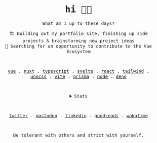 <h1 align="center">
  <samp>hi 👋🏻</samp>
</h1>

<p align="center">
  <samp>What am I up to these days?</samp>
</p>

<div align="center"> 
 <div>
   <samp>🏗️  Building out my portfolio site, finishing up side projects & brainstorming new project ideas</samp>
 </div>
 <div>
   <samp>🔭  Searching for an opportunity to contribute to the Vue Ecosystem</samp>
 </div>
</div>

&nbsp;

<p align="center">
  <samp>
    <a href="https://vuejs.org">vue</a> .
    <a href="https://nuxt.com">nuxt</a> .
    <a href="https://www.typescriptlang.org/">typescript</a> .
    <a href="https://svelte.dev/">svelte</a> .
    <a href="https://beta.reactjs.org/">react</a> .
    <a href="https://tailwindcss.com/">tailwind</a> .
    <a href="https://github.com/unocss/unocss">unocss</a> .
    <a href="https://vitejs.dev/">vite</a> .
    <a href="https://www.prisma.io/">prisma</a> .
    <a href="https://nodejs.dev/en/">node</a> .
    <a href="https://deno.land/">deno</a>
  </samp>
</p>

&nbsp;


<details>
  <br />
  <summary align="center">
    <samp>Stats</samp>
  </summary>
  <div align="center">

<!--### 📊 Weekly development breakdown-->
<!--START_SECTION:waka-->

```text
From: 29 December 2022 - To: 28 January 2023

Total Time: 149 hrs 26 mins

TypeScript   45 hrs 9 mins   ███████▓░░░░░░░░░░░░░░░░░   30.22 %
Vue.js       43 hrs 28 mins  ███████▒░░░░░░░░░░░░░░░░░   29.09 %
Other        13 hrs 16 mins  ██▒░░░░░░░░░░░░░░░░░░░░░░   08.88 %
```

<!--END_SECTION:waka-->
      
 <div align="center">     
   <a href="https://github.com/mat2ja/github-stats#gh-dark-mode-only">
    <img src="https://github.com/mat2ja/github-stats/blob/master/generated/overview.svg#gh-dark-mode-only" />
    <!--<img src="https://github.com/mat2ja/github-stats/blob/master/generated/languages.svg#gh-dark-mode-only" />-->
   </a>
   <a href="https://github.com/mat2ja/github-stats#gh-light-mode-only">
    <img src="https://github.com/mat2ja/github-stats/blob/master/generated/overview.svg#gh-dark-mode-only#gh-light-mode-only" />
    <!--<img src="https://github.com/mat2ja/github-stats/blob/master/generated/languages.svg#gh-dark-mode-only#gh-light-mode-only" />-->
   </a>
   
    
  </div>

 <!--![](/github-metrics.svg)-->
</details>

     

&nbsp;

<p align="center">
  <samp>
    <a href="https://twitter.com/matijao_">twitter</a> .
    <a href="https://elk.zone/fosstodon.org/@matijao">mastodon</a> .
    <a href="https://www.linkedin.com/in/matijao/">linkedin</a> .
    <a href="https://www.goodreads.com/matijao">goodreads</a> .
    <a href="https://wakatime.com/@matijao">wakatime</a>
  </samp>
</p>


&nbsp;

<p align="center">
  <samp>
    Be tolerant with others and strict with yourself.
  </samp>
</p>
  
&nbsp;
  

